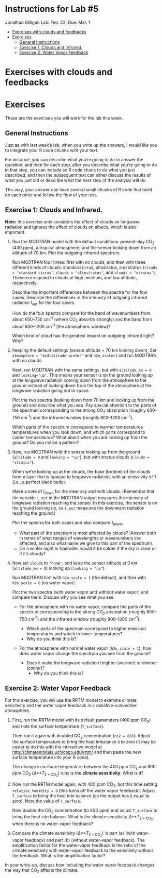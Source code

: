 Instructions for Lab \#5
================
Jonathan Gilligan
Lab: Feb. 22; Due: Mar. 1

-   [Exercises with clouds and
    feedbacks](#exercises-with-clouds-and-feedbacks)
-   [Exercises](#exercises)
    -   [General Instructions](#general-instructions)
    -   [Exercise 1: Clouds and
        Infrared.](#exercise-1-clouds-and-infrared.)
    -   [Exercise 2: Water Vapor
        Feedback](#exercise-2-water-vapor-feedback)

# Exercises with clouds and feedbacks

# Exercises

These are the exercises you will work for the lab this week.

## General Instructions

Just as with last week’s lab, when you write up the answers, I would
like you to integrate your R code chunks with your text.

For instance, you can describe what you’re going to do to answer the
question, and then for each step, after you describe what you’re going
to do in that step, you can include an R code chunk to do what you just
described, and then the subsequent text can either discuss the results
of what you just did or describe what the next step of the analysis will
do.

This way, your answer can have several small chunks of R code that build
on each other and follow the flow of your text.

## Exercise 1: Clouds and Infrared.

**Note:** this exercise only considers the effect of clouds on longwave
radiation and ignores the effect of clouds on albedo, which is also
important.

1.  Run the MODTRAN model with the default conditions: present-day
    CO<sub>2</sub> (400 ppm), a tropical atmosphere, and the sensor
    looking down from an altitude of 70 km. Plot the outgoing infrared
    spectrum.

    Run MODTRAN four times: first with no clouds, and then with three
    different kinds of clouds: standard cirrus, altostratus, and stratus
    (`clouds = "standard cirrus"`, `clouds = "altostratus"`, and
    `clouds = "stratus"`). These correspond to clouds at high, medium,
    and low altitude, respectively.

    Describe the important differences between the spectra for the four
    cases. Describe the differences in the intensity of outgoing
    infrared radiation *I*<sub>out</sub> for the four cases.

    How do the four spectra compare for the band of wavenumbers from
    about 600–750 cm<sup>-1</sup> (where CO<sub>2</sub> absorbs
    strongly) and the band from about 800–1200 cm<sup>-1</sup> (the
    atmospheric window)?

    Which kind of cloud has the greatest impact on outgoing infrared
    light? Why?

2.  Keeping the default settings (sensor altitude = 70 km looking down),
    Set `atmosphere = "midlatitude winter"` and `h2o_scale=1` and run
    MODTRAN with no clouds.

    Next, run MODTRAN with the same settings, but with `altitude_km = 0`
    and `looking="up"`. This means your sensor is on the ground looking
    up at the longwave radiation coming down from the atmosphere to the
    ground instead of looking down from the top of the atmosphere at the
    longwave radiation going out to space.

    Plot the two spectra (looking down from 70 km and looking up from
    the ground) and describe what you see. Pay special attention to the
    parts of the spectrum corresponding to the strong CO<sub>2</sub>
    absorption (roughly 600–750 cm<sup>-1</sup>) and the infrared window
    (roughly 800–1200 cm<sup>-1</sup>).

    Which parts of the spectrum correspond to warmer temperatures
    temperatures when you look down, and which parts correspond to
    colder temperatures? What about when you are looking up from the
    ground? Do you notice a pattern?

3.  Now, run MODTRAN with the sensor looking up from the ground
    (`altitude = 0` and `looking = "up"`), but with stratus clouds
    (`clouds = "stratus"`).

    When we’re looking up at the clouds, the base (bottom) of the clouds
    form a layer that is opaque to longwave radiation, with an
    emissivity of 1 (i.e., a perfect black body).

    Make a note of *I*<sub>down</sub> for the clear sky and with clouds.
    (Remember that the variable `i_out` in the MODTRAN output measures
    the intensity of longwave radiation reaching the sensor. In this
    exercise, the sensor is on the ground looking up, so `i_out`
    measures the downward radiation reaching the ground.)

    Plot the spectra for both cases and also compare *I*<sub>down</sub>.

    -   What part of the spectrum is most affected by clouds? (Answer
        both in terms of what ranges of wavelengths or wavenumbers are
        affected, and also what name we give to this part of the
        spectrum).
    -   On a winter night in Nashville, would it be colder if the sky is
        clear or if it’s cloudy?

4.  Now set `clouds` to `"none"`, and keep the sensor altitude at 0 km
    (`altitude_km = 0`) looking up (`looking = "up"`).

    Run MODTRAN first with `h2o_scale = 1` (the default), and then with
    `h2o_scale = 0` (no water vapor).

    Plot the two spectra (with water vapor and without water vapor) and
    compare them. Discuss why you see what you see:

    -   For the atmosphere with no water vapor, compare the parts of the
        spectrum corresponding to the strong CO<sub>2</sub> absorption
        (roughly 600–750 cm<sup>-1</sup>) and the infrared window
        (roughly 800–1200 cm<sup>-1</sup>).

        -   Which parts of the spectrum correspond to higher emission
            temperatures and which to lower temperatures?
        -   Why do you think this is?

    -   For the atmosphere with normal water vapor (`h2o_scale = 1`),
        how does water vapor change the spectrum you see from the
        ground?

        -   Does it make the longwave radiation brighter (warmer) or
            dimmer (cooler)?
            -   Why do you think this is?

## Exercise 2: Water Vapor Feedback

For this exercise, you will use the RRTM model to examine climate
sensitivity and the water vapor feedback in a radiative-convective
atmosphere.

1.  First, run the RRTM model with its default parameters (400 ppm
    CO<sub>2</sub>) and note the surface temperature (`T_surface`).

    Then run it again with doubled CO<sub>2</sub> concentration
    (`co2 = 800`). Adjust the surface temperature to bring the heat
    imbalance `Q` to zero (it may be easier to do this with the
    interactive model at <http://climatemodels.uchicago.edu/rrtm/> and
    then paste the new surface temperature into your R code).

    The change in surface temperature between the 400 ppm CO<sub>2</sub>
    and 800 ppm CO<sub>2</sub> (*Δ**T*<sub>2 × CO<sub>2</sub></sub>)
    runs is the **climate sensitivity**. What is it?

2.  Now run the RRTM model again, with 400 ppm CO<sub>2</sub>, but this
    time setting `relative_humidity = 0` (this turns off the water vapor
    feedback). Adjust `T_surface` to bring the heat into balance (so the
    output has `Q` equal to zero). Note the value of `T_surface`.

    Now double the CO<sub>2</sub> concentration (to 800 ppm) and adjust
    `T_surface` to bring the heat into balance. What is the climate
    sensitivity *Δ**T*<sub>2 × CO<sub>2</sub></sub> when there is no
    water-vapor feedback?

3.  Compare the climate sensitivity
    (*Δ**T*<sub>2 × CO<sub>2</sub></sub>) in part (a) (with water-vapor
    feedback) and part (b) (without water-vapor feedback). The
    amplification factor for the water-vapor feedback is the ratio of
    the climate sensitivity with water-vapor feedback to the sensitivity
    without the feedback. What is the amplification factor?

In your write-up, discuss how including the water vapor feedback changes
the way that CO<sub>2</sub> affects the climate.
